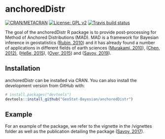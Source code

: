 
<!-- README.md is generated from README.Rmd. Please edit that file -->

# anchoredDistr

<!-- badges: start -->

[![CRAN/METACRAN](https://img.shields.io/cran/v/anchoredDistr)](https://cran.r-project.org/web/packages/anchoredDistr/index.html)
[![License: GPL
v2](https://img.shields.io/badge/License-GPL%20v2-blue.svg)](https://www.gnu.org/licenses/old-licenses/gpl-2.0.en.html)
[![Travis build
status](https://travis-ci.org/GeoStat-Bayesian/anchoredDistr.svg?branch=master)](https://travis-ci.org/GeoStat-Bayesian/anchoredDistr)
<!-- badges: end -->

The goal of the anchoredDistr R package is to provide post-processing
for Method of Anchored Distributions (MAD). MAD is a framework for
Bayesian inference in geostatistics
([Rubin, 2010](https://doi.org/10.1029/2009wr008799)) and it has already
found a number of applications in different fields of earth sciences
([Murakami, 2010](https://doi.org/10.5194/hess-14-1989-2010)),
([Chen, 2012)](https://doi.org/10.1029/2011wr010675),
([Heße, 2015](https://doi.org/10.1016/j.jhydrol.2015.09.067)),
([Over, 2015](https://doi.org/10.1002/2014WR015252)) and
([Savoy, 2019](https://doi.org/10.1007/s00477-019-01697-9)).

## Installation

anchoredDistr can be installed via CRAN. You can also install the
development version from GitHub with:

``` r
# install.packages("devtools")
devtools::install_github("GeoStat-Bayesian/anchoredDistr")
```

## Example

For an example of the package, we refer to the vignette in the
/vignettes folder as well as the publication detailing the package
([Savoy, 2017](https://doi.org/10.32614/RJ-2017-034)).
